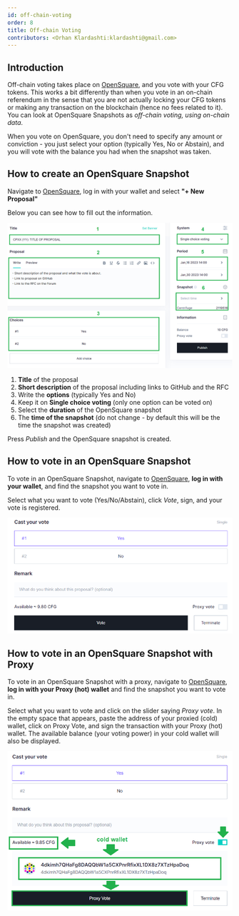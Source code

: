 ```yaml
---
id: off-chain-voting
order: 8
title: Off-chain Voting
contributors: <Orhan Klardashti:klardashti@gmail.com>
---
```


## Introduction

Off-chain voting takes place on [OpenSquare](https://voting.opensquare.io/space/centrifuge), and you vote with your CFG tokens. This works a bit differently than when you vote in an on-chain referendum in the sense that you are not actually locking your CFG tokens or making any transaction on the blockchain (hence no fees related to it). You can look at OpenSquare Snapshots as *off-chain voting, using on-chain data*.

When you vote on OpenSquare, you don't need to specify any amount or conviction - you just select your option (typically Yes, No or Abstain), and you will vote with the balance you had when the snapshot was taken.

## How to create an OpenSquare Snapshot

Navigate to [OpenSquare](https://voting.opensquare.io/space/centrifuge), log in with your wallet and select **"+ New Proposal"**

Below you can see how to fill out the information.

![](./images/CreateSnap.png)

1. **Title** of the proposal 
2. **Short description** of the proposal including links to GitHub and the RFC
3. Write the **options** (typically Yes and No)
4. Keep it on **Single choice voting** (only one option can be voted on)
5. Select the **duration** of the OpenSquare snapshot
6. The **time of the snapshot** (do not change - by default this will be the time the snapshot was created)

Press *Publish* and the OpenSquare snapshot is created.


## How to vote in an OpenSquare Snapshot

To vote in an OpenSquare Snapshot, navigate to [OpenSquare](https://voting.opensquare.io/space/centrifuge), **log in with your wallet**, and find the snapshot you want to vote in.

Select what you want to vote (Yes/No/Abstain), click *Vote*, sign, and your vote is registered.

![](./images/YesNo.png)

## How to vote in an OpenSquare Snapshot with Proxy

To vote in an OpenSquare Snapshot with a proxy, navigate to [OpenSquare](https://voting.opensquare.io/space/centrifuge), **log in with your Proxy (hot) wallet** and find the snapshot you want to vote in.

Select what you want to vote and click on the slider saying *Proxy vote*. In the empty space that appears, paste the address of your proxied (cold) wallet, click on Proxy Vote, and sign the transaction with your Proxy (hot) wallet. The available balance (your voting power) in your cold wallet will also be displayed.

![](./images/ProxyVote.png)
